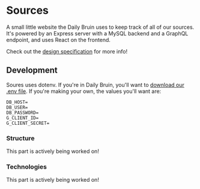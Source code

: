 # Sources

A small little website the Daily Bruin uses to keep track of all of our sources. It's powered by an Express server with a MySQL backend and a GraphQL endpoint, and uses React on the frontend.

Check out the [design specification](designs/spec.md) for more info!

## Development

Soures uses dotenv. If you're in Daily Bruin, you'll want to [download our .env file](https://drive.google.com/a/media.ucla.edu/file/d/1la9NABZ5NalqPjhJQsofZM3Y9p8iMGC5/view?usp=sharing). If you're making your own, the values you'll want are:

```
DB_HOST=
DB_USER=
DB_PASSWORD=
G_CLIENT_ID=
G_CLIENT_SECRET=
```

### Structure

This part is actively being worked on!

### Technologies

This part is actively being worked on!
